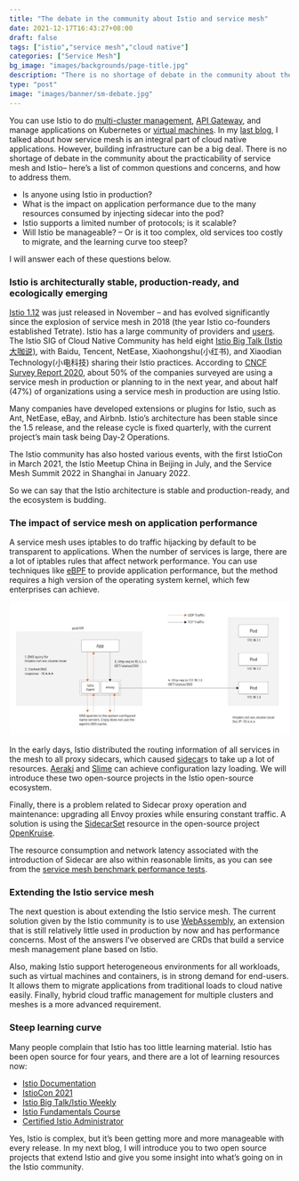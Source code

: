 ```yaml
---
title: "The debate in the community about Istio and service mesh"
date: 2021-12-17T16:43:27+08:00
draft: false
tags: ["istio","service mesh","cloud native"]
categories: ["Service Mesh"]
bg_image: "images/backgrounds/page-title.jpg"
description: "There is no shortage of debate in the community about the practicability of service mesh and Istio – here’s a list of common questions and concerns, and how to address them."
type: "post"
image: "images/banner/sm-debate.jpg"
---
```


You can use Istio to do [multi-cluster management](https://www.tetrate.io/blog/multicluster-management-with-kubernetes-and-istio/), [API Gateway](https://www.tetrate.io/blog/istio-servicemesh-api-gateway/), and manage applications on Kubernetes or [virtual machines](https://www.tetrate.io/blog/istio-18-a-virtual-machine-integration-odyssey/). In my [last blog](https://www.tetrate.io/blog/why-is-service-mesh-a-necessary-part-of-cloud-native/), I talked about how service mesh is an integral part of cloud native applications. However, building infrastructure can be a big deal. There is no shortage of debate in the community about the practicability of service mesh and Istio– here’s a list of common questions and concerns, and how to address them.

- Is anyone using Istio in production?
- What is the impact on application performance due to the many resources consumed by injecting sidecar into the pod?
- Istio supports a limited number of protocols; is it scalable?
- Will Istio be manageable? – Or is it too complex, old services too costly to migrate, and the learning curve too steep?

I will answer each of these questions below.

### Istio is architecturally stable, production-ready, and ecologically emerging

[Istio 1.12](https://www.tetrate.io/blog/istio-wasm-extensions-and-ecosystem/) was just released in November – and has evolved significantly since the explosion of service mesh in 2018 (the year Istio co-founders established Tetrate). Istio has a large community of providers and [users](https://istio.io/latest/about/case-studies/). The Istio SIG of Cloud Native Community has held eight [Istio Big Talk (Istio 大咖说)](https://cloudnative.to/sig-istio/big-talk/overview.html), with Baidu, Tencent, NetEase, Xiaohongshu(小红书), and Xiaodian Technology(小电科技) sharing their Istio practices. According to [CNCF Survey Report 2020](https://www.cncf.io/wp-content/uploads/2020/11/CNCF_Survey_Report_2020.pdf), about 50% of the companies surveyed are using a service mesh in production or planning to in the next year, and about half (47%) of organizations using a service mesh in production are using Istio.

Many companies have developed extensions or plugins for Istio, such as Ant, NetEase, eBay, and Airbnb. Istio’s architecture has been stable since the 1.5 release, and the release cycle is fixed quarterly, with the current project’s main task being Day-2 Operations. 

The Istio community has also hosted various events, with the first IstioCon in March 2021, the Istio Meetup China in Beijing in July, and the Service Mesh Summit 2022 in Shanghai in January 2022.

So we can say that the Istio architecture is stable and production-ready, and the ecosystem is budding.

### The impact of service mesh on application performance

A service mesh uses iptables to do traffic hijacking by default to be transparent to applications. When the number of services is large, there are a lot of iptables rules that affect network performance. You can use techniques like [eBPF](https://cloudnative.to/blog/how-ebpf-streamlines-the-service-mesh/) to provide application performance, but the method requires a high version of the operating system kernel, which few enterprises can achieve.

![Istio DNS](008i3skNly1gxgyfcfm5oj30sg0djmxt.jpg)

In the early days, Istio distributed the routing information of all services in the mesh to all proxy sidecars, which caused [sidecar](https://istio.io/latest/docs/reference/config/networking/sidecar/)s to take up a lot of resources. [Aeraki](https://github.com/aeraki-framework/aeraki) and [Slime](https://github.com/slime-io/slime) can achieve configuration lazy loading. We will introduce these two open-source projects in the Istio open-source ecosystem.

Finally, there is a problem related to Sidecar proxy operation and maintenance: upgrading all Envoy proxies while ensuring constant traffic. A solution is using the [SidecarSet](https://xie.infoq.cn/article/23ae6d3f0d0260b4797a708a0) resource in the open-source project [OpenKruise](https://github.com/openkruise/kruise).

The resource consumption and network latency associated with the introduction of Sidecar are also within reasonable limits, as you can see from the [service mesh benchmark performance tests](https://istio.io/latest/blog/2019/performance-best-practices/).

### Extending the Istio service mesh

The next question is about extending the Istio service mesh. The current solution given by the Istio community is to use [WebAssembly](https://www.tetrate.io/blog/istio-wasm-extensions-and-ecosystem/), an extension that is still relatively little used in production by now and has performance concerns. Most of the answers I’ve observed are CRDs that build a service mesh management plane based on Istio.

Also, making Istio support heterogeneous environments for all workloads, such as virtual machines and containers, is in strong demand for end-users. It allows them to migrate applications from traditional loads to cloud native easily. Finally, hybrid cloud traffic management for multiple clusters and meshes is a more advanced requirement.

### Steep learning curve

Many people complain that Istio has too little learning material. Istio has been open source for four years, and there are a lot of learning resources now:

- [Istio Documentation](https://istio.io/)
- [IstioCon 2021](https://events.istio.io/istiocon-2021/)
- [Istio Big Talk/Istio Weekly](https://github.com/tetratelabs/istio-weekly)
- [Istio Fundamentals Course](https://academy.tetrate.io/courses/istio-fundamentals)
- [Certified Istio Administrator](https://academy.tetrate.io/courses/certified-istio-administrator)

Yes, Istio is complex, but it’s been getting more and more manageable with every release. In my next blog, I will introduce you to two open source projects that extend Istio and give you some insight into what’s going on in the Istio community.
